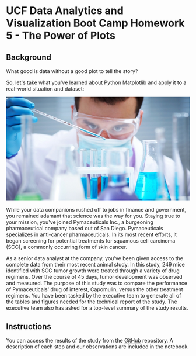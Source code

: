 # UCF Data Analytics and Visualization Boot Camp Homework 5 - The Power of Plots 

## Background

What good is data without a good plot to tell the story?

So, let's take what you've learned about Python Matplotlib and apply it to a real-world situation and dataset:

![Laboratory](Instructions/Images/Laboratory.jpg)

While your data companions rushed off to jobs in finance and government, you remained adamant that science was the way for you. Staying true to your mission, you've joined Pymaceuticals Inc., a burgeoning pharmaceutical company based out of San Diego. Pymaceuticals specializes in anti-cancer pharmaceuticals. In its most recent efforts, it began screening for potential treatments for squamous cell carcinoma (SCC), a commonly occurring form of skin cancer.

As a senior data analyst at the company, you've been given access to the complete data from their most recent animal study. In this study, 249 mice identified with SCC tumor growth were treated through a variety of drug regimens. Over the course of 45 days, tumor development was observed and measured. The purpose of this study was to compare the performance of Pymaceuticals' drug of interest, Capomulin, versus the other treatment regimens. You have been tasked by the executive team to generate all of the tables and figures needed for the technical report of the study. The executive team also has asked for a top-level summary of the study results.

## Instructions

You can access the results of the study from the [GitHub](https://github.com/j0serobles/UCF_Data_Bootcamp_Homework_5/blob/main/Instructions/Pymaceuticals/pymaceuticals_starter.ipynb) repository.
A description of each step and our observations are included in the notebook. 

